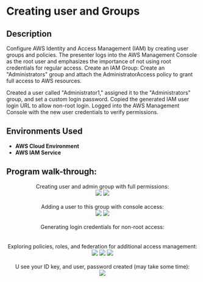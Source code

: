 <h1>Creating user and Groups </h1>


<h2>Description</h2>
 Configure AWS Identity and Access Management (IAM) by creating user groups and policies. The presenter logs into the AWS Management Console as the root user and emphasizes the importance of not using root credentials for regular access.
Create an IAM Group: Create an "Administrators" group and attach the AdministratorAccess policy to grant full access to AWS resources.

Created a user called "Administrator1," assigned it to the "Administrators" group, and set a custom login password.
Copied the generated IAM user login URL to allow non-root login.
Logged into the AWS Management Console with the new user credentials to verify permissions.


<h2>Environments Used </h2>

- <b>AWS Cloud Environment</b>
- <b>AWS IAM Service</b> 

<h2>Program walk-through:</h2>

<p align="center">
Creating user and admin group with full permissions: <br/>
<img src="https://res.cloudinary.com/dk3bkl3ji/image/upload/v1733639922/Screenshot_2024-12-07_162643_w04ul6.png"/>
<img src="https://res.cloudinary.com/dk3bkl3ji/image/upload/v1733641737/Screenshot_2024-12-07_162737_mianit.png"/>
<br />
<br />
Adding a user to this group with console access:  <br/>
<img src="https://res.cloudinary.com/dk3bkl3ji/image/upload/v1733641872/Screenshot_2024-12-07_164225_hvx0yb.png"/>
<img src="https://res.cloudinary.com/dk3bkl3ji/image/upload/v1733642069/Screenshot_2024-12-07_170538_hlcrjk.png"/>

<br />
<br />
Generating login credentials for non-root access: <br/>

<br />
<br />
Exploring policies, roles, and federation for additional access management:  <br/>
<img src="https://res.cloudinary.com/dk3bkl3ji/image/upload/v1733642125/Screenshot_2024-12-07_171034_gwrqoc.png"/>
<img src="https://res.cloudinary.com/dk3bkl3ji/image/upload/v1733642439/Screenshot_2024-12-07_171247_xfagun.png"/>
<img src="https://res.cloudinary.com/dk3bkl3ji/image/upload/v1733642545/Screenshot_2024-12-07_171812_w8afbi.png"/>
<br />
<br />
U see your ID key, and user, password created (may take some time):  <br/>
<img src="https://res.cloudinary.com/dk3bkl3ji/image/upload/v1733643061/Screenshot_2024-12-07_190414_kb9jsw.png"/>
<br />
<br />

